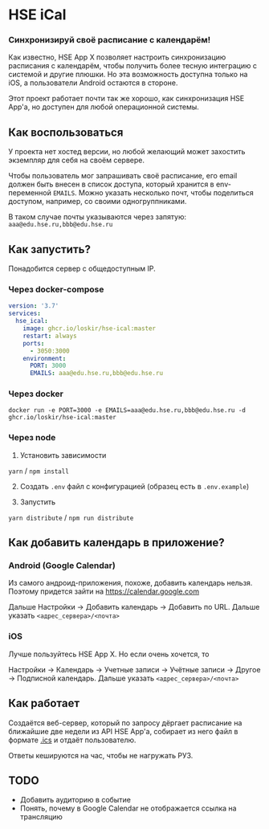 # HSE iCal

### Синхронизируй своё расписание с календарём!

Как известно, HSE App X позволяет настроить синхронизацию расписания с календарём, 
чтобы получить более тесную интеграцию с системой и другие плюшки. Но эта возможность доступна только
на iOS, а пользователи Android остаются в стороне.

Этот проект работает почти так же хорошо, как синхронизация HSE App'а, но доступен для любой операционной
системы.

## Как воспользоваться

У проекта нет хостед версии, но любой желающий может захостить экземпляр для себя на своём сервере.

Чтобы пользователь мог запрашивать своё расписание, его email должен быть внесен в список доступа, который
хранится в env-переменной `EMAILS`. Можно указать несколько почт, чтобы поделиться доступом, например, со своими одногруппниками.

В таком случае почты указываются через запятую: `aaa@edu.hse.ru,bbb@edu.hse.ru`

## Как запустить?

Понадобится сервер с общедоступным IP.

### Через docker-compose

```yaml
version: '3.7'
services:
  hse_ical:
    image: ghcr.io/loskir/hse-ical:master
    restart: always
    ports:
      - 3050:3000
    environment:
      PORT: 3000
      EMAILS: aaa@edu.hse.ru,bbb@edu.hse.ru
```

### Через docker

```shell
docker run -e PORT=3000 -e EMAILS=aaa@edu.hse.ru,bbb@edu.hse.ru -d ghcr.io/loskir/hse-ical:master 
```

### Через node

1. Установить зависимости

`yarn` / `npm install`

2. Создать `.env` файл c конфигурацией (образец есть в `.env.example`)

3. Запустить

`yarn distribute` / `npm run distribute`


## Как добавить календарь в приложение?

### Android (Google Calendar)

Из самого андроид-приложения, похоже, добавить календарь нельзя. Поэтому придется зайти на https://calendar.google.com

Дальше Настройки → Добавить календарь → Добавить по URL. Дальше указать `<адрес_сервера>/<почта>`

### iOS

Лучше пользуйтесь HSE App X. Но если очень хочется, то

Настройки → Календарь → Учетные записи → Учётные записи → Другое → Подписной календарь.
Дальше указать `<адрес_сервера>/<почта>`

## Как работает

Создаётся веб-сервер, который по запросу дёргает расписание на ближайшие две недели из API HSE App'а, 
собирает из него файл в формате [.ics](https://en.wikipedia.org/wiki/ICalendar) и отдаёт пользователю.

Ответы кешируются на час, чтобы не нагружать РУЗ.

## TODO

- Добавить аудиторию в событие
- Понять, почему в Google Calendar не отображается ссылка на трансляцию
